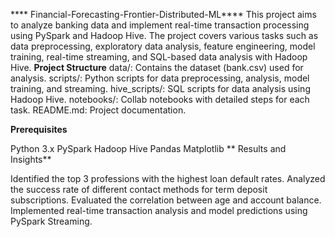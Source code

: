 **** Financial-Forecasting-Frontier-Distributed-ML****
This project aims to analyze banking data and implement real-time transaction processing using PySpark and Hadoop Hive. The project covers various tasks such as data preprocessing, exploratory data analysis, feature engineering, model training, real-time streaming, and SQL-based data analysis with Hadoop Hive.
**Project Structure**
data/: Contains the dataset (bank.csv) used for analysis. scripts/: Python scripts for data preprocessing, analysis, model training, and streaming. hive_scripts/: SQL scripts for data analysis using Hadoop Hive. notebooks/: Collab notebooks with detailed steps for each task. README.md: Project documentation.

**Prerequisites**

Python 3.x PySpark Hadoop Hive Pandas Matplotlib
**
Results and Insights**

Identified the top 3 professions with the highest loan default rates. Analyzed the success rate of different contact methods for term deposit subscriptions. Evaluated the correlation between age and account balance. Implemented real-time transaction analysis and model predictions using PySpark Streaming.
